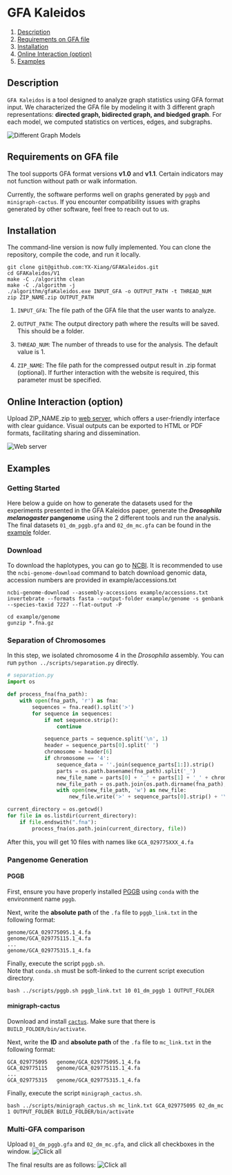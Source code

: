 # GFA Kaleidos
1. [Description](#Description)
2. [Requirements on GFA file](#requirements-on-gfa-file)
3. [Installation](#Installation)
4. [Online Interaction (option)](#online-interaction-option)
5. [Examples](#Examples)

## Description
`GFA Kaleidos` is a tool designed to analyze graph statistics using GFA format input. We characterized the GFA file by modeling it with 3 different graph representations: **directed graph, bidirected graph, and biedged graph**. For each model, we computed statistics on vertices, edges, and subgraphs.

![Different Graph Models](./model.png)

## Requirements on GFA file
The tool supports GFA format versions **v1.0** and **v1.1**. Certain indicators may not function without path or walk information. 

Currently, the software performs well on graphs generated by `pggb` and `minigraph-cactus`. If you encounter compatibility issues with graphs generated by other software, feel free to reach out to us.

## Installation
The command-line version is now fully implemented. You can clone the repository, compile the code, and run it locally.

```shell
git clone git@github.com:YX-Xiang/GFAKaleidos.git
cd GFAKaleidos/V1
make -C ./algorithm clean
make -C ./algorithm -j
./algorithm/gfaKaleidos.exe INPUT_GFA -o OUTPUT_PATH -t THREAD_NUM
zip ZIP_NAME.zip OUTPUT_PATH
```

1. `INPUT_GFA`: The file path of the GFA file that the user wants to analyze.

2. `OUTPUT_PATH`: The output directory path where the results will be saved. This should be a folder.

3. `THREAD_NUM`: The number of threads to use for the analysis. The default value is 1.

4. `ZIP_NAME`: The file path for the compressed output result in .zip format (optional). If further interaction with the website is required, this parameter must be specified.

## Online Interaction (option)
Upload ZIP_NAME.zip to <a href='https://combiopt.nankai.edu.cn/gfakaleidos'>web server</a>, which offers a user-friendly interface with clear guidance. Visual outputs can be exported to HTML or PDF formats, facilitating sharing and dissemination.

![Web server](./GFAKaleidos.png)

## Examples
### Getting Started
Here below a guide on how to generate the datasets used for the experiments presented in the GFA Kaleidos paper, generate the ***Drosophila melanogaster* pangenome** using the 2 different tools and run the analysis. The final datasets `01_dm_pggb.gfa` and `02_dm_mc.gfa` can be found in the <a href='https://github.com/YX-Xiang/GFAKaleidos/tree/main/example'>example</a> folder.

### Download
To download the haplotypes, you can go to <a href='https://www.ncbi.nlm.nih.gov/datasets/genome/?taxon=7227'>NCBI</a>. It is recommended to use the ```ncbi-genome-download``` command to batch download genomic data, accession numbers are provided in example/accessions.txt

```shell
ncbi-genome-download --assembly-accessions example/accessions.txt invertebrate --formats fasta --output-folder example/genome -s genbank --species-taxid 7227 --flat-output -P

cd example/genome
gunzip *.fna.gz
```

### Separation of Chromosomes
In this step, we isolated chromosome 4 in the *Drosophila* assembly. You can run `python ../scripts/separation.py` directly.

```python
# separation.py
import os

def process_fna(fna_path):
    with open(fna_path, 'r') as fna:
        sequences = fna.read().split('>')
        for sequence in sequences:
            if not sequence.strip():
                continue

            sequence_parts = sequence.split('\n', 1)
            header = sequence_parts[0].split(' ')
            chromosome = header[6]
            if chromosome == '4':
                sequence_data = ''.join(sequence_parts[1:]).strip()
                parts = os.path.basename(fna_path).split('_')
                new_file_name = parts[0] + '_' + parts[1] + '_' + chromosome + '.fa'
                new_file_path = os.path.join(os.path.dirname(fna_path), new_file_name)
                with open(new_file_path, 'w') as new_file:
                    new_file.write('>' + sequence_parts[0].strip() + '\n' + sequence_data)

current_directory = os.getcwd()
for file in os.listdir(current_directory):
    if file.endswith(".fna"):
        process_fna(os.path.join(current_directory, file))
```

After this, you will get 10 files with names like `GCA_029775XXX_4.fa`

### Pangenome Generation
#### PGGB
First, ensure you have properly installed <a href='https://github.com/pangenome/pggb#bioconda'>PGGB</a> using `conda` with the environment name `pggb`.

Next, write the **absolute path** of the `.fa` file to `pggb_link.txt` in the following format:
```
genome/GCA_029775095.1_4.fa
genome/GCA_029775115.1_4.fa
...
genome/GCA_029775315.1_4.fa
```
Finally, execute the script `pggb.sh`.  
Note that `conda.sh` must be soft-linked to the current script execution directory.
```shell
bash ../scripts/pggb.sh pggb_link.txt 10 01_dm_pggb 1 OUTPUT_FOLDER 
```

#### minigraph-cactus
Download and install <a href='https://github.com/ComparativeGenomicsToolkit/cactus/releases'>`cactus`</a>.
Make sure that there is `BUILD_FOLDER/bin/activate`.

Next, write the **ID** and **absolute path** of the `.fa` file to `mc_link.txt` in the following format:
```
GCA_029775095	genome/GCA_029775095.1_4.fa
GCA_029775115	genome/GCA_029775115.1_4.fa
...
GCA_029775315	genome/GCA_029775315.1_4.fa
```
Finally, execute the script `minigraph_cactus.sh`.  
```shell
bash ../scripts/minigraph_cactus.sh mc_link.txt GCA_029775095 02_dm_mc 1 OUTPUT_FOLDER BUILD_FOLDER/bin/activate
```

### Multi-GFA comparison
Upload `01_dm_pggb.gfa` and `02_dm_mc.gfa`, and click all checkboxes in the window.
![Click all](click.gif)

The final results are as follows:
![Click all](page.png)